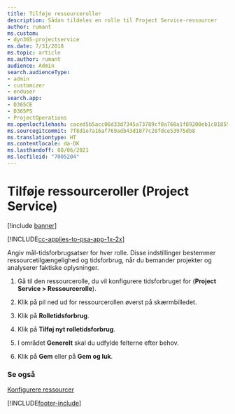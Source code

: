 ```yaml
---
title: Tilføje ressourceroller
description: Sådan tildeles en rolle til Project Service-ressourcer
author: rumant
ms.custom:
- dyn365-projectservice
ms.date: 7/31/2018
ms.topic: article
ms.author: rumant
audience: Admin
search.audienceType:
- admin
- customizer
- enduser
search.app:
- D365CE
- D365PS
- ProjectOperations
ms.openlocfilehash: caced5b5acc06d33d7345a73789cf8a768a1f89200eb1c8185909acece47b38f
ms.sourcegitcommit: 7f8d1e7a16af769adb43d1877c28fdce53975db8
ms.translationtype: HT
ms.contentlocale: da-DK
ms.lasthandoff: 08/06/2021
ms.locfileid: "7005204"
---
```

# <a name="add-resource-roles-project-service"></a>Tilføje ressourceroller (Project Service)

[!include [banner](../includes/psa-now-project-operations.md)]

[!INCLUDE[cc-applies-to-psa-app-1x-2x](../includes/cc-applies-to-psa-app-1x-2x.md)]

Angiv mål-tidsforbrugsatser for hver rolle. Disse indstillinger bestemmer ressourcetilgængelighed og tidsforbrug, når du bemander projekter og analyserer faktiske oplysninger.  
  
1.  Gå til den ressourcerolle, du vil konfigurere tidsforbruget for (**Project Service > Ressourcerolle**).  
  
2.  Klik på pil ned ud for ressourcerollen øverst på skærmbilledet.  
  
3.  Klik på **Rolletidsforbrug**.  
  
4.  Klik på **Tilføj nyt rolletidsforbrug**.  
  
5.  I området **Generelt** skal du udfylde felterne efter behov.  
  
6.  Klik på **Gem** eller på **Gem og luk**.  
  
### <a name="see-also"></a>Se også  
 [Konfigurere ressourcer](../psa/set-up-resources.md)


[!INCLUDE[footer-include](../includes/footer-banner.md)]